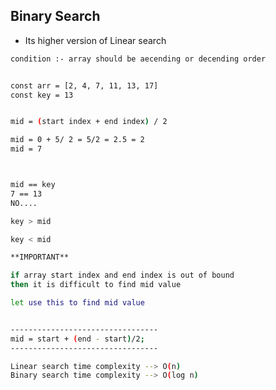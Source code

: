 ## Binary Search

- Its higher version of Linear search

```sh
condition :- array should be aecending or decending order
```

```sh

const arr = [2, 4, 7, 11, 13, 17]
const key = 13


mid = (start index + end index) / 2

mid = 0 + 5/ 2 = 5/2 = 2.5 = 2
mid = 7



mid == key
7 == 13
NO....

key > mid

key < mid

```

```sh
**IMPORTANT**

if array start index and end index is out of bound
then it is difficult to find mid value

let use this to find mid value


---------------------------------
mid = start + (end - start)/2;
---------------------------------

```

```sh
Linear search time complexity --> O(n)
Binary search time complexity --> O(log n)
```
